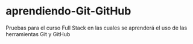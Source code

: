 # aprendiendo-Git-GitHub
Pruebas para el curso Full Stack en las cuales se aprenderá el uso de las herramientas Git y GitHub
